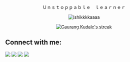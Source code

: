 
<p align="center">
    Ｕｎｓｔｏｐｐａｂｌｅ　ｌｅａｒｎｅｒ
</p>
<p align="center">
    <img src="https://komarev.com/ghpvc/?username=gaurangkudale&label=Profile%20views&color=0e75b6&style=flat" alt="ishikkkkaaaa" />
</p>


<p align="center">
    <a href="https://github.com/gaurangkudale/github-readme-streak-stats">
        <img title="🔥 Get streak stats for your profile at git.io/streak-stats" alt="Gaurang Kudale's streak" src="https://github-readme-streak-stats.herokuapp.com/?user=gaurangkudale&theme=black-ice&hide_border=true&stroke=0000&background=060A0CD0"/>
    </a>
</p>



## Connect with me:
<p align="left">

<a href = "https://www.linkedin.com/in/gaurangkudale/"><img src="https://img.icons8.com/fluent/48/000000/linkedin.png"/></a>
<a href = "https://twitter.com/gaurangkudale"><img src="https://img.icons8.com/fluent/48/000000/twitter.png"/></a>
<a href = "https://hashnode.com/@gaurangkudale"><img src="https://www.vectorlogo.zone/logos/hashnode/hashnode-ar21.svg"/></a>
<a href = "https://www.instagram.com/gaurangkudale/"><img src="https://img.icons8.com/fluent/48/000000/instagram-new.png"/></a>


</p>
